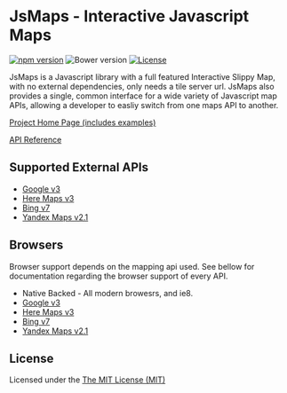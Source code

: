 # JsMaps - Interactive Javascript Maps
[![npm version](https://img.shields.io/npm/v/jsmaps.svg)](https://www.npmjs.com/package/jsmaps)
![Bower version](https://img.shields.io/bower/v/jsmaps.svg)
[![License](https://img.shields.io/npm/l/jsmaps.svg)](https://raw.githubusercontent.com/markkr125/jsmaps/master/LICENSE)

JsMaps is a Javascript library with a full featured Interactive Slippy Map, with no external dependencies, only needs a tile server url. JsMaps also provides a single, common interface for a wide variety of Javascript map APIs, allowing a developer to easliy switch from one maps API to another.

[Project Home Page (includes examples)](http://jsmaps.net) 

[API Reference](https://github.com/markkr125/jsmaps/wiki/API-Reference)

## Supported External APIs
* [Google v3](https://developers.google.com/maps/)
* [Here Maps v3](https://developer.here.com/) 
* [Bing v7](https://msdn.microsoft.com/en-us/library/dd877180.aspx)
* [Yandex Maps v2.1](https://tech.yandex.com/maps/)

## Browsers
Browser support depends on the mapping api used. See bellow for documentation regarding the browser support of every API.
* Native Backed - All modern browesrs, and ie8.
* [Google v3](https://developers.google.com/maps/faq#browsersupport)
* [Here Maps v3](https://developer.here.com/javascript-apis/documentation/v3/maps/topics/overview.html) 
* [Bing v7](https://msdn.microsoft.com/library/gg427618.aspx)
* [Yandex Maps v2.1](https://tech.yandex.com/maps/doc/jsapi/2.1/versions/concepts/index-docpage/#browsers)

## License
Licensed under the [The MIT License (MIT)](http://opensource.org/licenses/MIT)
